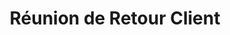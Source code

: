 ---
id: '7'
title: 'Réunion de Retour Client'
context: 'Vous assistez à une réunion avec un client pour discuter de son retour sur le projet récemment terminé.'
difficulty: 'intermediate'
dialogues:
  - id: 'd1'
    speaker: 'Chef de Projet'
    language: french
    text: "Merci à tous d'être ici. Nous aimerions recueillir vos impressions sur le projet que nous venons de terminer."
    translation: "Thank you all for being here. We would like to gather your feedback on the project we just completed."
    options:
      - id: 'o1'
        text: "Nous sommes impatients d'entendre vos commentaires et suggestions."
        translation: "We look forward to hearing your comments and suggestions."
        isCorrect: true
        feedback: "Excellente introduction qui montre votre ouverture au feedback."
      - id: 'o2'
        text: "J'espère que vous êtes satisfaits de notre travail."
        translation: "I hope you are satisfied with our work."
        isCorrect: false
        feedback: "Trop passif. Encouragez le client à partager ses pensées."

  - id: 'd2'
    speaker: 'Client'
    language: french
    text: "Globalement, nous sommes satisfaits du résultat, mais il y a quelques points que nous aimerions aborder."
    translation: "Overall, we are satisfied with the outcome, but there are a few points we would like to address."
    options:
      - id: 'o1'
        text: "Bien sûr, nous sommes ici pour écouter vos préoccupations."
        translation: "Of course, we are here to listen to your concerns."
        isCorrect: true
        feedback: "Bonne réponse qui montre votre engagement à résoudre les problèmes."
      - id: 'o2'
        text: "Nous avons fait de notre mieux, alors j'espère que tout va bien."
        translation: "We did our best, so I hope everything is fine."
        isCorrect: false
        feedback: "Évitez d'anticiper des problèmes. Soyez ouvert au dialogue."

  - id: 'd3'
    speaker: 'Client'
    language: french
    text: "Nous avons rencontré quelques difficultés avec la phase de mise en œuvre. La communication aurait pu être meilleure."
    translation: "We encountered some difficulties during the implementation phase. Communication could have been better."
    options:
      - id: 'o1'
        text: "Merci pour ce retour. Pouvez-vous préciser les aspects de la communication qui ont posé problème?"
        translation: "Thank you for that feedback. Could you specify which aspects of communication were problematic?"
        isCorrect: true
        feedback: "Excellente question pour comprendre les détails et améliorer la communication future."
      - id: 'o2'
        text: "Nous avons suivi le plan initial, donc cela ne devrait pas être un problème."
        translation: "We followed the initial plan, so that shouldn't be an issue."
        isCorrect: false
        feedback: "Évitez de défendre votre position. Concentrez-vous sur l'amélioration."

  - id: 'd4'
    speaker: 'Vous'
    language: french
    text: "Quelles suggestions avez-vous pour améliorer notre collaboration à l'avenir?"
    translation: "What suggestions do you have for improving our collaboration in the future?"
    options:
      - id: 'o1'
        text: "Une mise à jour hebdomadaire pourrait aider à garder tout le monde sur la même longueur d'onde."
        translation: "A weekly update could help keep everyone on the same page."
        isCorrect: true
        feedback: "Bonne suggestion qui montre votre volonté d'améliorer le processus."
      - id: 'o2'
        text: "Je pense que nous devrions juste continuer comme avant."
        translation: "I think we should just continue as before."
        isCorrect: false
        feedback: "Montrez que vous êtes proactif dans l'amélioration des processus."

  - id: 'd5'
    speaker: 'Chef de Projet'
    language: french
    text: "Merci pour vos retours constructifs. Nous allons travailler sur ces points pour améliorer nos futurs projets ensemble. Avez-vous d'autres questions ou préoccupations?"
    translation: "Thank you for your constructive feedback. We will work on these points to improve our future projects together. Do you have any other questions or concerns?"
    options:
      - id: 'o1'
        text: "Non, je pense que nous avons couvert tout ce qui était important aujourd'hui."
        translation: "No, I think we have covered everything important today."
        isCorrect: true
        feedback: "Bonne conclusion qui montre que vous êtes attentif aux besoins du client."
      - id: 'o2'
        text: "Oui, j'ai encore quelques questions sur les prochaines étapes du projet."
        translation: "Yes, I still have a few questions about the next steps of the project."
        isCorrect: false
        feedback: "Poser des questions est bon, mais assurez-vous de conclure la réunion efficacement."

---
